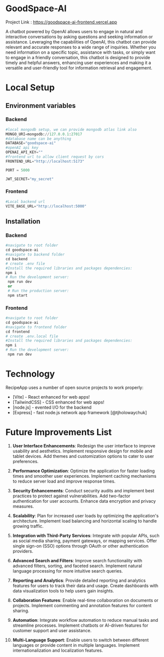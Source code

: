 
# GoodSpace-AI 
Project Link : https://goodspace-ai-frontend.vercel.app

A chatbot powered by OpenAI allows users to engage in natural and interactive conversations by asking questions and seeking information or assistance. Leveraging the capabilities of OpenAI, this chatbot can provide relevant and accurate responses to a wide range of inquiries. Whether you need information on a specific topic, assistance with tasks, or simply want to engage in a friendly conversation, this chatbot is designed to provide timely and helpful answers, enhancing user experiences and making it a versatile and user-friendly tool for information retrieval and engagement.
# Local Setup

## Environment variables
### Backend
```python
#local mongodb setup, we can provide mongodb atlas link also
MONGO_URI=mongodb://127.0.0.1:27017
#database name can be anything
DATABASE="goodspace-ai"
#openAI api key
OPENAI_API_KEY=""
#frontend url to allow client request by cors
FRONTEND_URL="http://localhost:5173"

PORT = 5000

JWT_SECRET="my_secret"
```

### Frontend
```python 
#Local backend url
VITE_BASE_URL="http://localhost:5000"
```

## Installation

### Backend
```python
#navigate to root folder
cd goodspace-ai
#navigate to backend folder
cd backend
# create .env file 
#Install the required libraries and packages dependencies:
npm i 
# Run the development server:
 npm run dev
 or 
 # Run the production server:
 npm start
```

### Frontend

```python
#navigate to root folder
cd goodspace-ai
#navigate to frontend folder
cd frontend
# create .env.local file 
#Install the required libraries and packages dependencies:
npm i 
# Run the development server:
 npm run dev
```

# Technology
RecipeApp uses a number of open source projects to work properly:
- [Vite] - React enhanced for web apps!
- [TailwindCSS] - CSS enhanced for web apps!
- [node.js] - evented I/O for the backend
- [Express] - fast node.js network app framework [@tjholowaychuk]

# Future Improvements List
1. **User Interface Enhancements**:
  Redesign the user interface to improve usability and aesthetics.
  Implement responsive design for mobile and tablet devices.
  Add themes and customization options to cater to user preferences.

2. **Performance Optimization**:
Optimize the application for faster loading times and smoother user experiences.
 Implement caching mechanisms to reduce server load and improve response times.

3. **Security Enhancements**:
Conduct security audits and implement best practices to protect against vulnerabilities.
 Add two-factor authentication for user accounts.
 Enhance data encryption and privacy measures.

4. **Scalability**:
 Plan for increased user loads by optimizing the application's architecture.
 Implement load balancing and horizontal scaling to handle growing traffic.

5. **Integration with Third-Party Services**:
   Integrate with popular APIs, such as social media sharing, payment gateways, or mapping services.
   Offer single sign-on (SSO) options through OAuth or other authentication providers.

6. **Advanced Search and Filters**:
   Improve search functionality with advanced filters, sorting, and faceted search.
   Implement natural language processing for more intuitive search queries.

7. **Reporting and Analytics**:
   Provide detailed reporting and analytics features for users to track their data and usage.
   Create dashboards with data visualization tools to help users gain insights.

8. **Collaboration Features**:
   Enable real-time collaboration on documents or projects.
   Implement commenting and annotation features for content sharing.

9. **Automation**:
   Integrate workflow automation to reduce manual tasks and streamline processes.
   Implement chatbots or AI-driven features for customer support and user assistance.
10. **Multi-Language Support**:
     Enable users to switch between different languages or provide content in multiple languages.
    Implement internationalization and localization features.


